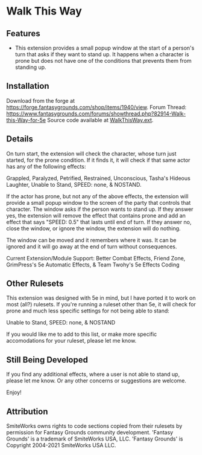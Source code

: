 # Walk This Way
## Features
* This extension provides a small popup window at the start of a person's turn that asks if they want to stand up. It happens when a character is prone but does not have one of the conditions that prevents them from standing up.

## Installation
Download from the forge at https://forge.fantasygrounds.com/shop/items/1940/view.
Forum Thread: https://www.fantasygrounds.com/forums/showthread.php?82914-Walk-this-Way-for-5e
Source code available at [WalkThisWay.ext](https://github.com/Farratto/WalkThisWay/releases).

## Details
On turn start, the extension will check the character, whose turn just started, for the prone condition.  If it finds it, it will check if that same actor has any of the following effects:

Grappled, Paralyzed, Petrified, Restrained, Unconscious, Tasha's Hideous Laughter, Unable to Stand, SPEED: none, & NOSTAND.

If the actor has prone, but not any of the above effects, the extension will provide a small popup window to the screen of the party that controls that character.  The window asks if the person wants to stand up.  If they answer yes, the extension will remove the effect that contains prone and add an effect that says "SPEED: 0.5" that lasts until end of turn.  If they answer no, close the window, or ignore the window, the extension will do nothing.

The window can be moved and it remembers where it was.  It can be ignored and it will go away at the end of turn without consequences.

Current Extension/Module Support: Better Combat Effects, Friend Zone, GrimPress's 5e Automatic Effects, & Team Twohy's 5e Effects Coding

## Other Rulesets
This extension was designed with 5e in mind, but I have ported it to work on most (all?) rulesets.  If you're running a ruleset other than 5e, it will check for prone and much less specific settings for not being able to stand:

Unable to Stand, SPEED: none, & NOSTAND

If you would like me to add to this list, or make more specific accomodations for your ruleset, please let me know.

## Still Being Developed
If you find any additional effects, where a user is not able to stand up, please let me know.  Or any other concerns or suggestions are welcome.

Enjoy!


## Attribution
SmiteWorks owns rights to code sections copied from their rulesets by permission for Fantasy Grounds community development.
'Fantasy Grounds' is a trademark of SmiteWorks USA, LLC.
'Fantasy Grounds' is Copyright 2004-2021 SmiteWorks USA LLC.
